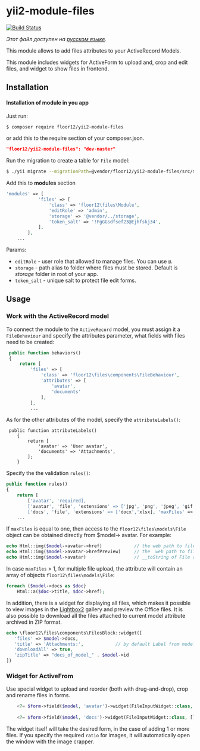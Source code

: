 # yii2-module-files

[![Build Status](https://travis-ci.org/floor12/yii2-module-files.svg?branch=master)](https://travis-ci.org/floor12/yii2-module-files)

*Этот файл доступен на [русском языке](README_RU.md).*
 
This module allows to add files attributes to your ActiveRecord Models.

This module includes widgets for ActiveForm to upload and, crop and edit files, and widget to show files in frontend. 

Installation
------------

#### Installation of module in you app

Just run:
```bash
$ composer require floor12/yii2-module-files
```

or add this to the require section of your composer.json.
```json
"floor12/yii2-module-files": "dev-master"
```


Run the migration to create a table for `File` model:
```bash
$ ./yii migrate --migrationPath=@vendor/floor12/yii2-module-files/src/migrations/
```

Add this to **modules** section
```php  
'modules' => [
            'files' => [
                'class' => 'floor12\files\Module',
                'editRole' => 'admin',
                'storage' => '@vendor/../storage',
                'token_salt' => '!FgGGsdfsef23@Ejhfskj34',
            ],
        ],
    ...
```

Params:

- `editRole` - user role that allowed to manage files. You can use `@`.
- `storage` - path alias to folder where files must be stored. Default is *storage* folder in root of your app.
- `token_salt` - unique salt to protect file edit forms.


Usage
-----

### Work with the ActiveRecord model

To connect the module to the `ActiveRecord` model, you must assign it a `FileBehaviour`
and specify the attributes parameter, what fields with files need to be created:

```php 
 public function behaviors()
 {
     return [
         'files' => [
             'class' => 'floor12\files\components\FileBehaviour',
             'attributes' => [
                 'avatar',
                 'documents'
             ],
         ],
         ...
```

As for the other attributes of the model, specify the `attributeLabels()`:

```
 public function attributeLabels()
    {
        return [
            'avatar' => 'User avatar',
            'documents' => 'Attachments',
        ];
    }
```

 Specify the the validation `rules()`:
```php
public function rules()
{
    return [
        ['avatar', 'required],
        ['avatar', 'file', 'extensions' => ['jpg', 'png', 'jpeg', 'gif'], 'maxFiles' => 1, 'ratio'=>1], 
        ['docs', 'file', 'extensions' => ['docx','xlsx], 'maxFiles' => 10],
    ...    
```

If `maxFiles` is equal to one, then access to the `floor12\files\models\File` object can be obtained directly from $model-> avatar. For example:
```php
echo Html::img($model->avatar->href)            // the web path to file
echo Html::img($model->avatar->hrefPreview)     // the  web path to file preview, if the file is image
echo Html::img($model->avatar)                  // __toString of File returns the web path
```

In case `maxFiles` > 1, for multiple file upload, the attribute will contain an array of objects `floor12\files\models\File`:

```php
foreach ($model->docs as $doc}
    Html::a($doc->title, $doc->href);
```

In addition, there is a widget for displaying all files, which makes it possible to view images in the [Lightbox2](https://lokeshdhakar.com/projects/lightbox2/)  gallery and preview the Office files. It is also possible to download all the files attached to current model attribute archived in ZIP format.

 ```php
echo \floor12\files\components\FilesBlock::widget([
    'files' => $model->docs, 
    'title' => 'Attachments:',            // by default Label from model will used 
    'downloadAll' => true, 
    'zipTitle' => "docs_of_model_" . $model->id
]) 
```

### Widget for ActiveFrom

Use special widget to upload and reorder (both with drug-and-drop), crop and rename files in forms.

```php
    <?= $form->field($model, 'avatar')->widget(FileInputWidget::class, []) ?>
    
    <?= $form->field($model, 'docs')->widget(FileInputWidget::class, []) ?>
```
The widget itself will take the desired form, in the case of adding 1 or more files.
If you specify the required `ratio` for images, it will automatically open the window with the image crapper.

